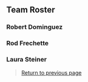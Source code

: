 ## Team Roster

### Robert Dominguez

### Rod Frechette
 
### Laura Steiner
 
> [Return to previous page](index.md)